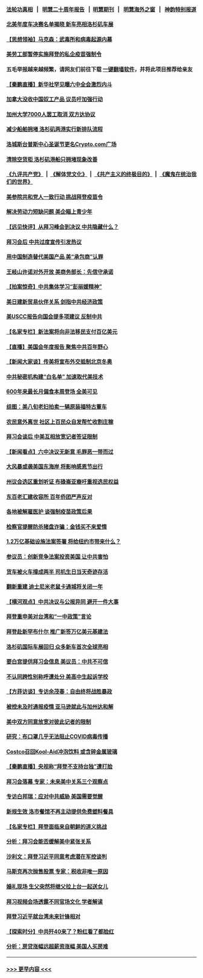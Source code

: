 #### [法轮功真相](https://github.com/gfw-breaker/truth/blob/master/README.md?t=0) &nbsp;&nbsp;|&nbsp;&nbsp; [明慧二十周年报告](https://github.com/gfw-breaker/mh-reports/blob/master/README.md?t=0) &nbsp;&nbsp;|&nbsp;&nbsp;[明慧期刊](https://github.com/gfw-breaker/mh-qikan) &nbsp;&nbsp;|&nbsp;&nbsp; [明慧海外之窗](https://github.com/gfw-breaker/mh-news/blob/master/README.md?t=0) &nbsp;&nbsp;|&nbsp;&nbsp; [神韵特别报道](https://github.com/gfw-breaker/mh-news/blob/master/shenyun.md?t=0)
#### [北美年度车决赛名单揭晓 新车亮相洛杉矶车展](../pages/nsc412/n13382827.md?t=11181201) 
#### [【思想领袖】马克森：武毒所和病毒起源内幕](../pages/nsc412/n13356288.md?t=11181201) 
#### [美劳工部暂停实施拜登的私企疫苗强制令](../pages/nsc412/n13382570.md?t=11181201) 
#### 五毛举报越来越频繁，请网友们前往下载 [一键翻墙软件](https://github.com/gfw-breaker/ssr-accounts)，并将此项目推荐给亲友
#### [【秦鹏直播】新华社罕见曝六中全会激烈内斗](../pages/nsc412/n13382562.md?t=11181201) 
#### [加拿大没收中国奴工产品 议员吁加强行动](../pages/nsc412/n13380310.md?t=11181201) 
#### [加州大学7000人罢工取消 双方达协议](../pages/nsc412/n13382699.md?t=11181201) 
#### [减少船舶拥堵 洛杉矶两港实行新排队流程](../pages/nsc412/n13380796.md?t=11181201) 
#### [洛城斯台普斯中心圣诞节更名Crypto.com广场](../pages/nsc412/n13382651.md?t=11181201) 
#### [清除空货柜 洛杉矶港船只拥堵现象改善](../pages/nsc412/n13382546.md?t=11181201) 
#### [《九评共产党》](https://github.com/begood0513/9ping.md/blob/master/README.md) &nbsp;|&nbsp; [《解体党文化》](../../../../jtdwh.md/blob/master/README.md)  &nbsp;|&nbsp; [《共产主义的终极目的》](../../../../gczydzjmd.md/blob/master/README.md) &nbsp;|&nbsp; [《魔鬼在统治我们的世界》](../../../../mgztzwmdsj.md/blob/master/README.md) 
#### [美参院共和党人一致行动 挑战拜登疫苗令](../pages/nsc412/n13382297.md?t=11181201) 
#### [解决劳动力短缺问题 美企瞄上青少年](../pages/nsc412/n13382452.md?t=11181201) 
#### [【远见快评】从拜习峰会到决议 中共隐藏什么？](../pages/nsc412/n13382531.md?t=11181201) 
#### [拜习会后 中共过度宣传引发热议](../pages/nsc412/n13382363.md?t=11181201) 
#### [用中国制造替代美国产品 美“承包商”认罪](../pages/nsc412/n13382045.md?t=11181201) 
#### [王岐山许诺对外开放 美商务部长：先信守承诺](../pages/nsc412/n13382259.md?t=11181201) 
#### [【拍案惊奇】中共集体学习“彭丽媛精神”](../pages/nsc412/n13382127.md?t=11181201) 
#### [美日建新贸易伙伴关系 剑指中共经济政策](../pages/nsc412/n13381933.md?t=11181201) 
#### [美USCC报告向国会提多项建议 反制中共](../pages/nsc412/n13382098.md?t=11181201) 
#### [【名家专栏】新法案将向非法移民支付百亿美元](../pages/nsc412/n13381775.md?t=11181201) 
#### [【直播】美国会年度报告 聚焦中共百年野心](../pages/nsc412/n13382014.md?t=11181201) 
#### [【新闻大家谈】传美将宣布外交抵制北京冬奥](../pages/nsc412/n13381825.md?t=11181201) 
#### [中共秘密机构建“白名单” 加速取代美技术](../pages/nsc412/n13381882.md?t=11181201) 
#### [600年来最长月偏食本周登场 全美可见](../pages/nsc412/n13381788.md?t=11181201) 
#### [组图：美八旬老妇拍卖一辆原装福特古董车](../pages/nsc412/n13380725.md?t=11181201) 
#### [农民意外离世 社区上百民众自发帮忙收割庄稼](../pages/nsc412/n13380690.md?t=11181201) 
#### [拜习会谈后 中美互相放宽记者签证限制](../pages/nsc412/n13381433.md?t=11181201) 
#### [【新闻看点】六中决议无新意 毛罪恶一带而过](../pages/nsc412/n13380322.md?t=11181201) 
#### [大风暴或袭美国东海岸 将影响感恩节出行](../pages/nsc412/n13380706.md?t=11181201) 
#### [州议会选区重划听证 布碌崙亚裔吁重视选民权益](../pages/nsc412/n13380949.md?t=11181201) 
#### [东百老汇建收容所 百年侨团严声反对](../pages/nsc412/n13380910.md?t=11181201) 
#### [各地被解雇医护 谈强制疫苗政策后果](../pages/nsc412/n13380925.md?t=11181201) 
#### [检察官提醒防杀猪盘诈骗：金钱买不来爱情](../pages/nsc412/n13380946.md?t=11181201) 
#### [1.2万亿基础设施法案签署  将给纽约市带来什么？](../pages/nsc412/n13380907.md?t=11181201) 
#### [参议员：创新竞争法案投资美国 让中共害怕](../pages/nsc412/n13380619.md?t=11181201) 
#### [货车被火车撞成两半 司机生日当天奇迹存活](../pages/nsc412/n13380808.md?t=11181201) 
#### [翻新重建 迪士尼米老鼠卡通城将关闭一年](../pages/nsc412/n13380867.md?t=11181201) 
#### [【横河观点】中共决议与公报异同 避开一件大事](../pages/nsc412/n13380398.md?t=11181201) 
#### [拜登重申美对台湾和“一中政策”言论](../pages/nsc412/n13380627.md?t=11181201) 
#### [拜登赴新罕布什尔 推广新签万亿美元基建法](../pages/nsc412/n13380277.md?t=11181201) 
#### [洛杉矶国际车展回归 众多新车首次全球亮相](../pages/nsc412/n13380644.md?t=11181201) 
#### [要白宫提供拜习会信息 美议员：中共不可信](../pages/nsc412/n13380596.md?t=11181201) 
#### [不认同跨性别称呼遭处分 美高中生起诉学校](../pages/nsc412/n13380385.md?t=11181201) 
#### [【方菲访谈】专访余茂春：自由终将战胜暴政](../pages/nsc412/n13380114.md?t=11181201) 
#### [被控未及时通报疫情 亚马逊就此与加州达和解](../pages/nsc412/n13380557.md?t=11181201) 
#### [美中双方同意放宽对彼此记者的限制](../pages/nsc412/n13380252.md?t=11181201) 
#### [研究：布口罩几乎无法阻止COVID病毒传播](../pages/nsc412/n13380370.md?t=11181201) 
#### [Costco召回Kool-Aid冲泡饮料 或含碎金属玻璃](../pages/nsc412/n13380486.md?t=11181201) 
#### [【秦鹏直播】央视称“拜登不支持台独”遭打脸](../pages/nsc412/n13380342.md?t=11181201) 
#### [拜习会落幕 专家：未来美中关系三个观察点](../pages/nsc412/n13379972.md?t=11181201) 
#### [专访白邦瑞：应对中共威胁 美国需要觉醒](../pages/nsc412/n13380033.md?t=11181201) 
#### [新规生效 洛市餐馆不再主动提供免费塑料餐具](../pages/nsc412/n13380254.md?t=11181201) 
#### [【名家专栏】拜登面临来自朝鲜的道义挑战](../pages/nsc412/n13379547.md?t=11181201) 
#### [分析：拜习会能否缓解美中紧张关系](../pages/nsc412/n13380139.md?t=11181201) 
#### [沙利文：拜登习近平同意考虑潜在军控谈判](../pages/nsc412/n13380125.md?t=11181201) 
#### [马斯克再次抛售股票 专家：税收非唯一原因](../pages/nsc412/n13379922.md?t=11181201) 
#### [婚礼现场 生父突然将继父拉上台一起送女儿](../pages/nsc412/n13378689.md?t=11181201) 
#### [拜习视频会场透露不同官场文化 学者解读](../pages/nsc412/n13379663.md?t=11181201) 
#### [拜登习近平就台湾未来针锋相对](../pages/nsc412/n13379860.md?t=11181201) 
#### [【探索时分】中共歼40来了？粉红看了都脸红](../pages/nsc412/n13378126.md?t=11181201) 
#### [分析：房贷涨幅远超薪资涨幅 美国人买房难](../pages/nsc412/n13379701.md?t=11181201) 

----
#### [ >>> 更早内容 <<< ](../indexes/nsc412-earlier.md)
